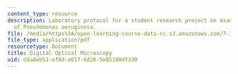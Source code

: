 ```yaml
---
content_type: resource
description: Laboratory protocol for a student research project on examining the biology
  of Pseudomonas aeruginosa.
file: /media/https%3A/open-learning-course-data-rc.s3.amazonaws.com/7-13-experimental-microbial-genetics-fall-2008/dda8eb51ef8de6176d205e85180df330_MIT7_13f08_lab09_Protocol_DIC.pdf
file_type: application/pdf
resourcetype: Document
title: Digital Optical Microscopy
uid: dda8eb51-ef8d-e617-6d20-5e85180df330
---
```

